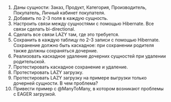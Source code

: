 1.	Даны сущности: Заказ, Продукт, Категория, Производитель, Покупатель, Личный кабинет покупателя.
2.	Добавить по 2-3 поля в каждую сущность.
3.	Настроить связи между сущностями с помощью Hibernate. Все связи сделать bi-directional.
4.	Сделать все связи LAZY там, где это требуется.
5.	Сохранить в каждую таблицу по 2-3 записи с помощью Hibernate. Сохранение должно быть каскадное: при сохранении родителя также должны сохраняться дочерние.
6.	Реализовать каскадное удаление дочерних сущностей при удалении родительской.
7.	Протестировать каскадное сохранение и удаление.
8.	Протестировать LAZY загрузку.
9.	Протестировать LAZY загрузку на примере выгрузки только дочерней сущности. В чем проблема?
10.	Привести пример с @ManyToMany, в котором возникают проблемы с EAGER загрузкой.
